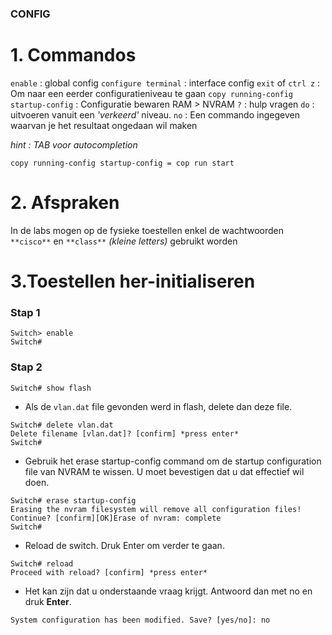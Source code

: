 ###  CONFIG

# 1. Commandos


```enable``` : global config
```configure terminal``` : interface config
```exit``` of ```ctrl z``` : Om naar een eerder configuratieniveau te gaan
```copy running-config startup-config``` : Configuratie bewaren RAM > NVRAM
```?``` : hulp vragen
```do``` : uitvoeren vanuit een *'verkeerd'* niveau.
```no``` : Een commando ingegeven waarvan je het resultaat ongedaan wil maken

*hint : TAB voor autocompletion*

```copy running-config startup-config = cop run start```

# 2. Afspraken

In de labs mogen op de fysieke toestellen enkel de wachtwoorden
```**cisco**``` en ```**class**``` *(kleine letters)* gebruikt worden

# 3.Toestellen her-initialiseren

### Stap 1

``` 
Switch> enable
Switch#
```
### Stap 2

```Switch# show flash ```

- Als de ``` vlan.dat ``` file gevonden werd in flash, delete dan deze file.
``` 
Switch# delete vlan.dat
Delete filename [vlan.dat]? [confirm] *press enter*
Switch#
```

- Gebruik het erase startup-config command om de startup configuration file van
NVRAM te wissen. U moet bevestigen dat u dat effectief wil doen.

``` 
Switch# erase startup-config
Erasing the nvram filesystem will remove all configuration files!
Continue? [confirm][OK]Erase of nvram: complete
Switch#
```

- Reload de switch. Druk Enter om verder te gaan.

``` 
Switch# reload
Proceed with reload? [confirm] *press enter*
```

- Het kan zijn dat u onderstaande vraag krijgt. Antwoord dan met no en druk **Enter**.

``` 
System configuration has been modified. Save? [yes/no]: no
```

